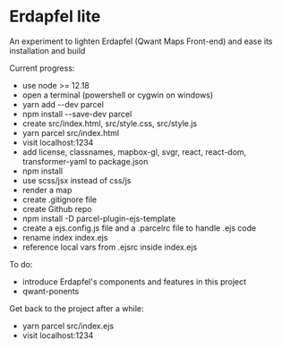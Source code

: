 Erdapfel lite
=============

An experiment to lighten Erdapfel (Qwant Maps Front-end) and ease its installation and build

Current progress:

- use node >= 12.18 
- open a terminal (powershell or cygwin on windows)
- yarn add --dev parcel
- npm install --save-dev parcel
- create src/index.html, src/style.css, src/style.js
- yarn parcel src/index.html
- visit localhost:1234
- add license, classnames, mapbox-gl, svgr, react, react-dom, transformer-yaml to package.json
- npm install
- use scss/jsx instead of css/js
- render a map
- create .gitignore file
- create Github repo
- npm install -D parcel-plugin-ejs-template
- create a ejs.config.js file and a .parcelrc file to handle .ejs code
- rename index index.ejs
- reference local vars from .ejsrc inside index.ejs


To do:

- introduce Erdapfel's components and features in this project 
- qwant-ponents

Get back to the project after a while:

- yarn parcel src/index.ejs
- visit localhost:1234